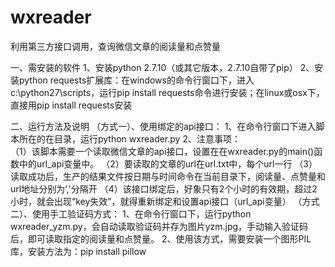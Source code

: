 # wxreader
利用第三方接口调用，查询微信文章的阅读量和点赞量

一、需安装的软件
1、安装python 2.7.10（或其它版本，2.7.10自带了pip）
2、安装python requests扩展库：在windows的命令行窗口下，进入c:\python27\scripts，运行pip install requests命令进行安装；在linux或osx下，直接用pip install requests安装

二、运行方法及说明
（方式一）、使用绑定的api接口：
  1、在命令行窗口下进入脚本所在的在目录，运行python wxreader.py
  2、注意事项：	
  （1）该脚本需要一个读取微信文章的api接口，设置在在wxreader.py的main()函数中的url_api变量中。
  （2）要读取的文章的url在url.txt中，每个url一行
  （3）读取成功后，生产的结果文件按日期与时间命令在当前目录下，阅读量、点赞量和url地址分别为‘,'分隔开 
  （4）该接口绑定后，好象只有2个小时的有效期，超过2小时，就会出现“key失效”，就得重新绑定和设置api接口（url_api变量）
（方式二）、使用手工验证码方式：
  1、在命令行窗口下，运行python wxreader_yzm.py，会自动读取验证码并存为图片yzm.jpg，手动输入验证码后，即可读取指定的阅读量和点赞量。
  2、使用该方式，需要安装一个图形PIL库，安装方法为：pip install pillow
